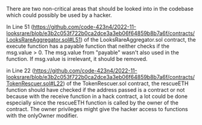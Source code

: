 There are two non-critical areas that should be looked into in the codebase which could possibly be used by a hacker.

In Line 51 (https://github.com/code-423n4/2022-11-looksrare/blob/e3b2c053f722b0ca2dce3a3eb06f64859b8b7a6f/contracts/LooksRareAggregator.sol#L51) of the LooksRareAggregator.sol contract, the execute function has a payable function that neither checks if the msg.value > 0. The msg.value from "payable" wasn't also used in the function. If msg.value is irrelevant, it should be removed.

in Line 22 (https://github.com/code-423n4/2022-11-looksrare/blob/e3b2c053f722b0ca2dce3a3eb06f64859b8b7a6f/contracts/TokenRescuer.sol#L22) of the TokenRescuer.sol contract, the rescueETH function should have checked if the address passed is a contract or not because with the receive function in a hack contract, a lot could be done especially since the rescueETH function is called by the owner of the contract. The owner privileges might give the hacker access to functions with the onlyOwner modifier.
